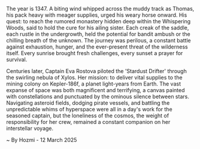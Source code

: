 
The year is 1347.  A biting wind whipped across the muddy track as Thomas, his pack heavy with meager supplies, urged his weary horse onward.  His quest: to reach the rumored monastery hidden deep within the Whispering Woods, said to hold the cure for his ailing sister.  Each creak of the saddle, each rustle in the undergrowth, held the potential for bandit ambush or the chilling breath of the unknown. The journey was perilous, a constant battle against exhaustion, hunger, and the ever-present threat of the wilderness itself.  Every sunrise brought fresh challenges, every sunset a prayer for survival.

Centuries later, Captain Eva Rostova piloted the 'Stardust Drifter' through the swirling nebula of Xylos.  Her mission: to deliver vital supplies to the mining colony on Kepler-186f, a planet light-years from Earth. The vast expanse of space was both magnificent and terrifying, a canvas painted with constellations and punctuated by the ominous silence between stars.  Navigating asteroid fields, dodging pirate vessels, and battling the unpredictable whims of hyperspace were all in a day's work for the seasoned captain, but the loneliness of the cosmos, the weight of responsibility for her crew, remained a constant companion on her interstellar voyage.

~ By Hozmi - 12 March 2025

